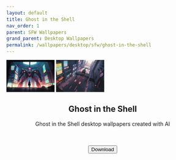 ```yaml
---
layout: default
title: Ghost in the Shell
nav_order: 1
parent: SFW Wallpapers
grand_parent: Desktop Wallpapers
permalink: /wallpapers/desktop/sfw/ghost-in-the-shell
---
```

<!-- 
{: .note }
> {: .opaque }
> 
> 
> 
-->
<div class="w3-card">
  <div class="w3-grid">
    <img width="25%" height="auto" class="block" src="../../../assets/images/wallpapers/desktop/sfw/Ghost-in-the-Shell/Wallpaper (1).png" />
    <img width="25%" height="auto" class="block" src="../../../assets/images/wallpapers/desktop/sfw/Ghost-in-the-Shell/Wallpaper (2).png" />
  </div>
  <div class="w3-container">
  <h2 class="text-small" style="text-align:center">Ghost in the Shell</h2>
    <p class="text-small" style="text-align:center">Ghost in the Shell desktop wallpapers created with AI</p><br /><br />
    <span class="fs-3">
      <div align="center" class="text-small">
        <a href="https://gitlab.com/the-back-room/Wallpapers/-/archive/main/Wallpapers-main.zip?path=desktop/SFW/Ghost-in-the-Shell" target="_blank">
          <button type="button" name="button" class="btn">Download</button></a> 
      </div>
    </span>
    <br />
  </div>
</div>